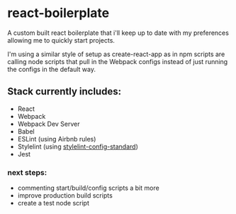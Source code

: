 # react-boilerplate
A custom built react boilerplate that i'll keep up to date with my preferences allowing me to quickly start projects.

I'm using a similar style of setup as create-react-app as in npm scripts are calling node scripts that pull in the Webpack configs instead of just running the configs in the default way.

## Stack currently includes:
- React
- Webpack
- Webpack Dev Server
- Babel
- ESLint (using Airbnb rules)
- Stylelint (using [stylelint-config-standard](https://github.com/stylelint/stylelint-config-standard))
- Jest

### next steps:
- commenting start/build/config scripts a bit more
- improve production build scripts
- create a test node script
